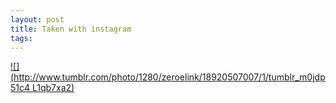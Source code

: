 ```yaml
--- 
layout: post
title: Taken with instagram
tags: 
---
```

[![](http://www.tumblr.com/photo/1280/zeroelink/18920507007/1/tumblr_m0jdp51c4
L1qb7xa2)](http://instagr.am/p/H42nEZucK4/)

